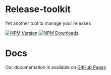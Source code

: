 # Release-toolkit
Yet another tool to manage your releases

[![NPM Version](https://img.shields.io/npm/v/release-toolkit.svg)](https://www.npmjs.com/package/release-toolkit)
[![NPM Downloads](https://img.shields.io/npm/dt/release-toolkit.svg)](https://www.npmjs.com/package/release-toolkit)

# Docs
Our documentation is available on [GitHub Pages](https://omrilugasi.github.io/release-toolkit/) 

